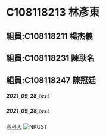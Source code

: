 # C108118213 林彥東
## 組員:C108118211 楊杰羲
## 組員:C108118231 陳耿名
## 組員:C108118247 陳冠廷

##### 2021_09_28_test
##### 2021_09_28_test


[高科大](http://www.nkust.edu.tw)
![NKUST](https://www.nkust.edu.tw/var/file/0/1000/img/513/182513897.png)


